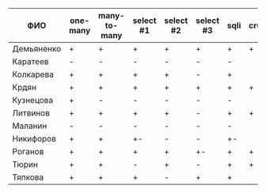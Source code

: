 | **ФИО**    | one-many | many-to-many | select #1 | select #2 | select #3 | sqli | crud | er_schema | deploy |
|------------|----------|--------------|-----------|-----------|-----------|------|------|-----------|--------|
| Демьяненко | +        | +            | +         | +         | +         | +    | +    | +         | +      |
| Каратеев   | -        | -            | -         | -         | -         | -    |      | +         |        |
| Колкарева  | +        | +            | +         | +         | -         | +    |      | +         |        |
| Крдян      | +        | +            | +         | +         | +         | +    | +    | +         |        |
| Кузнецова  | +        | -            | -         | -         | -         | -    |      | +         |        |
| Литвинов   | +        | +            | +         | +         | -         | +    | +    | +         | +      |
| Маланин    | -        | -            | -         | -         | -         | -    |      | +         |        |
| Никифоров  | +        | +            | +-        | -         | -         | +-   |      | +         |        |
| Роганов    | +        | +            | +         | +         | +-        | +    | +    | +         |        |
| Тюрин      | +        | +            | -         | +         | -         | +    | +    | +         |        |
| Тяпкова    | +        | +            | +         | -         | +         | +    |      | +         |        |

